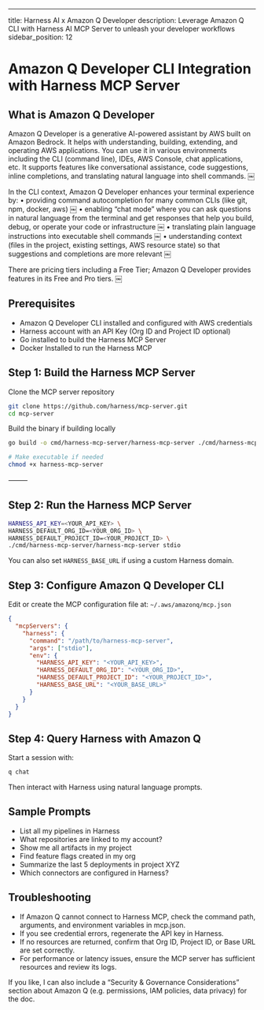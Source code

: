 ---
title: Harness AI x Amazon Q Developer
description: Leverage Amazon Q CLI with Harness AI MCP Server to unleash your developer workflows
sidebar_position: 12

# Amazon Q Developer CLI Integration with Harness MCP Server

## What is Amazon Q Developer

Amazon Q Developer is a generative AI-powered assistant by AWS built on Amazon Bedrock. It helps with understanding, building, extending, and operating AWS applications. You can use it in various environments including the CLI (command line), IDEs, AWS Console, chat applications, etc. It supports features like conversational assistance, code suggestions, inline completions, and translating natural language into shell commands.  ￼

In the CLI context, Amazon Q Developer enhances your terminal experience by:
	•	providing command autocompletion for many common CLIs (like git, npm, docker, aws)  ￼
	•	enabling “chat mode” where you can ask questions in natural language from the terminal and get responses that help you build, debug, or operate your code or infrastructure  ￼
	•	translating plain language instructions into executable shell commands  ￼
	•	understanding context (files in the project, existing settings, AWS resource state) so that suggestions and completions are more relevant  ￼

There are pricing tiers including a Free Tier; Amazon Q Developer provides features in its Free and Pro tiers.  ￼



## Prerequisites

- Amazon Q Developer CLI installed and configured with AWS credentials
- Harness account with an API Key (Org ID and Project ID optional)
- Go installed to build the Harness MCP Server
- Docker Installed to run the Harness MCP



## Step 1: Build the Harness MCP Server

Clone the MCP server repository
```sh
git clone https://github.com/harness/mcp-server.git
cd mcp-server
```

Build the binary if building locally

```sh
go build -o cmd/harness-mcp-server/harness-mcp-server ./cmd/harness-mcp-server

# Make executable if needed
chmod +x harness-mcp-server
```


⸻

## Step 2: Run the Harness MCP Server

```sh
HARNESS_API_KEY=<YOUR_API_KEY> \
HARNESS_DEFAULT_ORG_ID=<YOUR_ORG_ID> \
HARNESS_DEFAULT_PROJECT_ID=<YOUR_PROJECT_ID> \
./cmd/harness-mcp-server/harness-mcp-server stdio
```

You can also set `HARNESS_BASE_URL` if using a custom Harness domain.


## Step 3: Configure Amazon Q Developer CLI

Edit or create the MCP configuration file at: `~/.aws/amazonq/mcp.json`

```json
{
  "mcpServers": {
    "harness": {
      "command": "/path/to/harness-mcp-server",
      "args": ["stdio"],
      "env": {
        "HARNESS_API_KEY": "<YOUR_API_KEY>",
        "HARNESS_DEFAULT_ORG_ID": "<YOUR_ORG_ID>",
        "HARNESS_DEFAULT_PROJECT_ID": "<YOUR_PROJECT_ID>",
        "HARNESS_BASE_URL": "<YOUR_BASE_URL>"
      }
    }
  }
}
```



## Step 4: Query Harness with Amazon Q

Start a session with:

```sh
q chat
```

Then interact with Harness using natural language prompts.


## Sample Prompts

- List all my pipelines in Harness
- What repositories are linked to my account?
- Show me all artifacts in my project
- Find feature flags created in my org
- Summarize the last 5 deployments in project XYZ
- Which connectors are configured in Harness?


## Troubleshooting

-	If Amazon Q cannot connect to Harness MCP, check the command path, arguments, and environment variables in mcp.json.
-	If you see credential errors, regenerate the API key in Harness.
-	If no resources are returned, confirm that Org ID, Project ID, or Base URL are set correctly.
-	For performance or latency issues, ensure the MCP server has sufficient resources and review its logs.



If you like, I can also include a “Security & Governance Considerations” section about Amazon Q (e.g. permissions, IAM policies, data privacy) for the doc.
